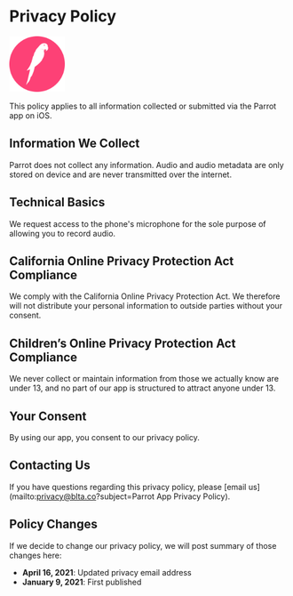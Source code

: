 # Privacy Policy

<img width=100 src="assets/images/app-logo.png">

This policy applies to all information collected or submitted via the Parrot app on iOS.

## Information We Collect
Parrot does not collect any information. Audio and audio metadata are only stored on device and are never transmitted over the internet. 

## Technical Basics
We request access to the phone's microphone for the sole purpose of allowing you to record audio.

## California Online Privacy Protection Act Compliance
We comply with the California Online Privacy Protection Act. We therefore will not distribute your personal information to outside parties without your consent.

## Children’s Online Privacy Protection Act Compliance
We never collect or maintain information from those we actually know are under 13, and no part of our app is structured to attract anyone under 13.

## Your Consent
By using our app, you consent to our privacy policy.

## Contacting Us
If you have questions regarding this privacy policy, please [email us](mailto:privacy@blta.co?subject=Parrot App Privacy Policy).

## Policy Changes
If we decide to change our privacy policy, we will post summary of those changes here:
* **April 16, 2021**: Updated privacy email address
* **January 9, 2021**: First published
